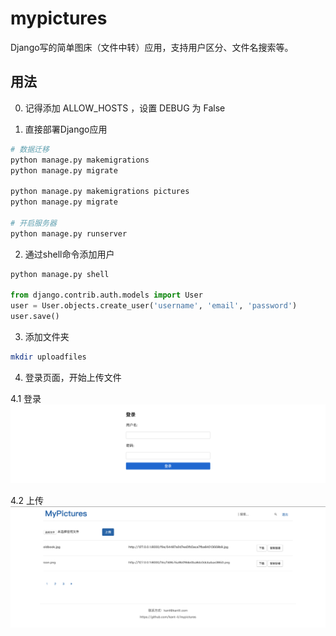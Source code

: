 # mypictures
Django写的简单图床（文件中转）应用，支持用户区分、文件名搜索等。

## 用法
0. 记得添加 ALLOW_HOSTS ，设置 DEBUG 为 False

1. 直接部署Django应用
```python
# 数据迁移
python manage.py makemigrations
python manage.py migrate

python manage.py makemigrations pictures
python manage.py migrate

# 开启服务器
python manage.py runserver

```

2. 通过shell命令添加用户
```python
python manage.py shell

from django.contrib.auth.models import User
user = User.objects.create_user('username', 'email', 'password')
user.save()

```

3. 添加文件夹

```bash
mkdir uploadfiles
```

4. 登录页面，开始上传文件

4.1 登录
![登录](./mypictures/static/samples/login.png)

4.2 上传
![上传](./mypictures/static/samples/upload.png)